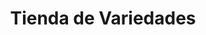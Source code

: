 ---
title: "Tienda de Variedades"
url: /ciudad-satelite/tienda-de-variedades-calle-30-b-3/
shop: Lebensmittel
---
